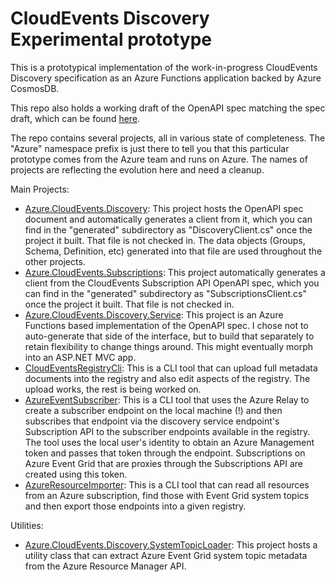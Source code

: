 # CloudEvents Discovery Experimental prototype

This is a prototypical implementation of the work-in-progress CloudEvents
Discovery specification as an Azure Functions application backed by Azure
CosmosDB.

This repo also holds a working draft of the OpenAPI spec matching the spec
draft, which can be found
[here](src/Azure.CloudEvents.Discovery/specs/ce_discovery.json).

The repo contains several projects, all in various state of completeness. The
"Azure" namespace prefix is just there to tell you that this particular
prototype comes from the Azure team and runs on Azure. The names of projects are
reflecting the evolution here and need a cleanup.

Main Projects:

* [Azure.CloudEvents.Discovery](src/Azure.CloudEvents.Discovery/): This project
  hosts the OpenAPI spec document and automatically generates a client from it,
  which you can find in the "generated" subdirectory as "DiscoveryClient.cs"
  once the project it built. That file is not checked in. The data objects
  (Groups, Schema, Definition, etc) generated into that file are used throughout
  the other projects.
* [Azure.CloudEvents.Subscriptions](src/Azure.CloudEvents.Subscriptions/): This
  project automatically generates a client from the CloudEvents Subscription API
  OpenAPI spec, which you can find in the "generated" subdirectory as
  "SubscriptionsClient.cs" once the project it built. That file is not checked in. 
* [Azure.CloudEvents.Discovery.Service](src/Azure.CloudEvents.Discovery.Service/):
  This project is an Azure Functions based implementation of the OpenAPI spec. I
  chose not to auto-generate that side of the interface, but to build that
  separately to retain flexibility to change things around. This might
  eventually morph into an ASP.NET MVC app.
* [CloudEventsRegistryCli](src/CloudEventsRegistryCli/): This is a CLI tool that can upload full metadata
  documents into the registry and also edit aspects of the registry. The upload
  works, the rest is being worked on.
* [AzureEventSubscriber](src/AzureEventSubscriber/): This is a CLI tool that
  uses the Azure Relay to create a subscriber endpoint on the local machine (!)
  and then subscribes that endpoint via the discovery service endpoint's
  Subscription API to the subscriber endpoints available in the registry. The
  tool uses the local user's identity to obtain an Azure Management token and
  passes that token through the endpoint. Subscriptions on Azure Event Grid that
  are proxies through the Subscriptions API are created using this token.
* [AzureResourceImporter](src/AzureResourceImporter/): This is a CLI tool that can read all resources
  from an Azure subscription, find those with Event Grid system topics and then
  export those endpoints into a given registry. 

Utilities:
* [Azure.CloudEvents.Discovery.SystemTopicLoader](src/Azure.CloudEvents.Discovery.SystemTopicLoader):
  This project hosts a utility class that can extract Azure Event Grid system
  topic metadata from the Azure Resource Manager API.
